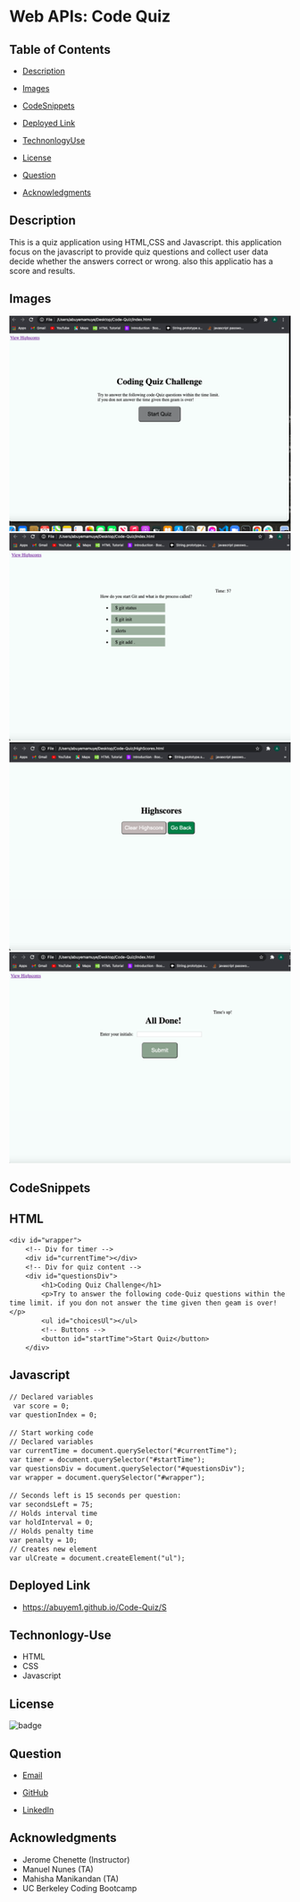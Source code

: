# Web APIs: Code Quiz

## Table of Contents

- [Description](#description)

- [Images](#images)

- [CodeSnippets](#CodeSnippets)

- [Deployed Link](#deployed-link)

- [TechnonlogyUse](#Technonlogy-Use)

- [License](#license)

- [Question](#Question)

- [Acknowledgments](#Acknowledgments)

## Description

This is a quiz application using HTML,CSS and Javascript.
this application focus on the javascript to provide quiz questions and
collect user data decide whether the answers correct or wrong.
also this applicatio has a score and results.

## Images

![alt text](./assets/image/ScreenShot2020-12-22.png)
![alt text](./assets/image/ScreenShot2020-4.49.09.png)
![alt text](./assets/image/ScreenShot2020-12.png)
![alt text](./assets/image/ScreenShot2020.png)

## CodeSnippets

## HTML

    <div id="wrapper">
        <!-- Div for timer -->
        <div id="currentTime"></div>
        <!-- Div for quiz content -->
        <div id="questionsDiv">
            <h1>Coding Quiz Challenge</h1>
            <p>Try to answer the following code-Quiz questions within the time limit. if you don not answer the time given then geam is over!</p>
            <ul id="choicesUl"></ul>
            <!-- Buttons -->
            <button id="startTime">Start Quiz</button>
        </div>

## Javascript

    // Declared variables
     var score = 0;
    var questionIndex = 0;

    // Start working code
    // Declared variables
    var currentTime = document.querySelector("#currentTime");
    var timer = document.querySelector("#startTime");
    var questionsDiv = document.querySelector("#questionsDiv");
    var wrapper = document.querySelector("#wrapper");

    // Seconds left is 15 seconds per question:
    var secondsLeft = 75;
    // Holds interval time
    var holdInterval = 0;
    // Holds penalty time
    var penalty = 10;
    // Creates new element
    var ulCreate = document.createElement("ul");

## Deployed Link

- https://abuyem1.github.io/Code-Quiz/S

## Technonlogy-Use

- HTML
- CSS
- Javascript

## License

![badge](https://shields.io/badge/license-MIT-green)

## Question

- [Email](abuye20@yahoo.com)

- [GitHub](https://github.com/AbuyeM1)

- [LinkedIn](https://www.linkedin.com/in/abuye-mamuye-5a49921b0/)

## Acknowledgments

- Jerome Chenette (Instructor)
- Manuel Nunes (TA)
- Mahisha Manikandan (TA)
- UC Berkeley Coding Bootcamp
